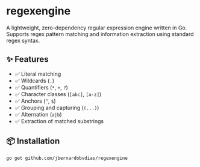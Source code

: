 # regexengine

A lightweight, zero-dependency regular expression engine written in Go.  
Supports regex pattern matching and information extraction using standard regex syntax.

## ✨ Features

- ✅ Literal matching
- ✅ Wildcards (`.`)
- ✅ Quantifiers (`*`, `+`, `?`)
- ✅ Character classes (`[abc]`, `[a-z]`)
- ✅ Anchors (`^`, `$`)
- ✅ Grouping and capturing (`(...)`)
- ✅ Alternation (`a|b`)
- ✅ Extraction of matched substrings

## 📦 Installation

```bash
go get github.com/jbernardobvdias/regexengine
```